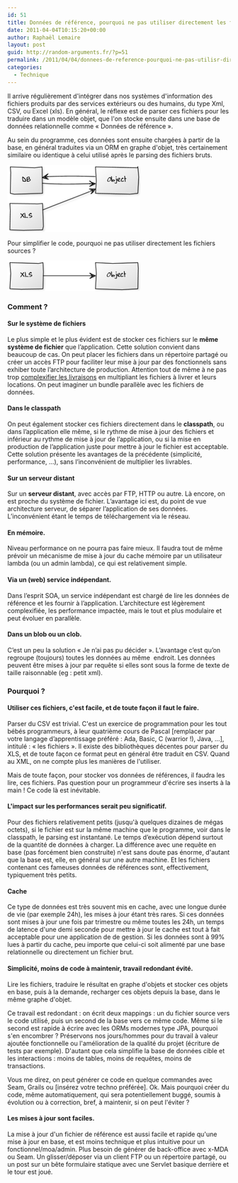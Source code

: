 ```yaml
---
id: 51
title: Données de référence, pourquoi ne pas utiliser directement les fichiers source ?
date: 2011-04-04T10:15:20+00:00
author: Raphaël Lemaire
layout: post
guid: http://random-arguments.fr/?p=51
permalink: /2011/04/04/donnees-de-reference-pourquoi-ne-pas-utilisr-directement-les-fichiers-source/
categories:
  - Technique
---
```

Il arrive régulièrement d'intégrer dans nos systèmes d'information des fichiers produits par des services extérieurs ou des humains, du type Xml, CSV, ou Excel (xls). En général, le réflexe est de parser ces fichiers pour les traduire dans un modèle objet, que l'on stocke ensuite dans une base de données relationnelle comme « Données de référence ».

Au sein du programme, ces données sont ensuite chargées à partir de la base, en général traduites via un ORM en graphe d'objet, très certainement similaire ou identique à celui utilisé après le parsing des fichiers bruts.

[<img loading="lazy"  class="aligncenter size-full wp-image-342" title="with_db-300x151" src="/wp-content/uploads/2011/04/with_db-300x1511.png" alt="" width="300" height="151" />](/wp-content/uploads/2011/04/with_db-300x1511.png)

Pour simplifier le code, pourquoi ne pas utiliser directement les fichiers sources ?

[<img loading="lazy"  class="aligncenter size-full wp-image-343" title="without_db-300x68" src="/wp-content/uploads/2011/04/without_db-300x681.png" alt="" width="300" height="68" />](/wp-content/uploads/2011/04/without_db-300x681.png)

### Comment ?

#### Sur le système de fichiers

Le plus simple et le plus évident est de stocker ces fichiers sur le **même système de fichier** que l’application. Cette solution convient dans beaucoup de cas. On peut placer les fichiers dans un répertoire partagé ou créer un accès FTP pour faciliter leur mise à jour par des fonctionnels sans exhiber toute l’architecture de production. Attention tout de même à ne pas trop [complexifier les livraisons](http://raphael-lemaire.com/blog/2011/03/23/simplicite-des-mises-en-production-pourquoi-les-warear/) en multipliant les fichiers à livrer et leurs locations. On peut imaginer un bundle parallèle avec les fichiers de données.

#### Dans le classpath

On peut également stocker ces fichiers directement dans le **classpath**, ou dans l’application elle même, si le rythme de mise à jour des fichiers et inférieur au rythme de mise à jour de l’application, ou si la mise en production de l’application juste pour mettre à jour le fichier est acceptable. Cette solution présente les avantages de la précédente (simplicité, performance, …), sans l’inconvénient de multiplier les livrables.

#### Sur un serveur distant

Sur un **serveur distant**, avec accès par FTP, HTTP ou autre. Là encore, on est proche du système de fichier. L’avantage ici est, du point de vue architecture serveur, de séparer l’application de ses données. L’inconvénient étant le temps de téléchargement via le réseau.

#### En mémoire.

Niveau performance on ne pourra pas faire mieux. Il faudra tout de même prévoir un mécanisme de mise à jour du cache mémoire par un utilisateur lambda (ou un admin lambda), ce qui est relativement simple.

#### Via un (web) service indépendant.

Dans l’esprit SOA, un service indépendant est chargé de lire les données de référence et les fournir à l’application. L’architecture est légèrement complexifiée, les performance impactée, mais le tout et plus modulaire et peut évoluer en parallèle.

#### Dans un blob ou un clob.

C’est un peu la solution « Je n’ai pas pu décider ». L’avantage c’est qu’on regroupe (toujours) toutes les données au même  endroit. Les données peuvent être mises à jour par requête si elles sont sous la forme de texte de taille raisonnable (eg : petit xml).

### Pourquoi ?

#### Utiliser ces fichiers, c'est facile, et de toute façon il faut le faire.

Parser du CSV est trivial. C'est un exercice de programmation pour les tout bébés programmeurs, à leur quatrième cours de Pascal [remplacer par votre langage d’apprentissage préféré : Ada, Basic, C (warrior !), Java, …], intitulé : « les fichiers ». Il existe des bibliothèques décentes pour parser du XLS, et de toute façon ce format peut en général être traduit en CSV. Quand au XML, on ne compte plus les manières de l'utiliser.

Mais de toute façon, pour stocker vos données de références, il faudra les lire, ces fichiers. Pas question pour un programmeur d'écrire ses inserts à la main ! Ce code là est inévitable.

#### L'impact sur les performances serait peu significatif.

Pour des fichiers relativement petits (jusqu'à quelques dizaines de mégas octets), si le fichier est sur la même machine que le programme, voir dans le classpath, le parsing est instantané. Le temps d’exécution dépend surtout de la quantité de données à charger. La différence avec une requête en base (pas forcément bien construite) n'est sans doute pas énorme, d'autant que la base est, elle, en général sur une autre machine. Et les fichiers contenant ces fameuses données de références sont, effectivement, typiquement très petits.

#### Cache

Ce type de données est très souvent mis en cache, avec une longue durée de vie (par exemple 24h), les mises à jour étant très rares. Si ces données sont mises à jour une fois par trimestre ou même toutes les 24h, un temps de latence d'une demi seconde pour mettre à jour le cache est tout à fait acceptable pour une application de de gestion. Si les données sont à 99% lues à partir du cache, peu importe que celui-ci soit alimenté par une base relationnelle ou directement un fichier brut.

#### Simplicité, moins de code à maintenir, travail redondant évité.

Lire les fichiers, traduire le résultat en graphe d'objets et stocker ces objets en base, puis à la demande, recharger ces objets depuis la base, dans le même graphe d'objet.

Ce travail est redondant : on écrit deux mappings : un du fichier source vers le code utilisé, puis un second de la base vers ce même code. Même si le second est rapide à écrire avec les ORMs modernes type JPA, pourquoi s'en encombrer ? Préservons nos jours/hommes pour du travail à valeur ajoutée fonctionnelle ou l'amélioration de la qualité du projet (écriture de tests par exemple). D'autant que cela simplifie la base de données cible et les interactions : moins de tables, moins de requêtes, moins de transactions.

Vous me direz, on peut générer ce code en quelque commandes avec Seam, Grails ou [insérez votre techno préférée]. Ok. Mais pourquoi créer du code, même automatiquement, qui sera potentiellement buggé, soumis à évolution ou à correction, bref, à maintenir, si on peut l'éviter ?

#### Les mises à jour sont faciles.

La mise à jour d'un fichier de référence est aussi facile et rapide qu'une mise à jour en base, et est moins technique et plus intuitive pour un fonctionnel/moa/admin. Plus besoin de générer de back-office avec x-MDA ou Seam. Un glisser/déposer via un client FTP ou un répertoire partagé, ou un post sur un bête formulaire statique avec une Servlet basique derrière et le tour est joué.